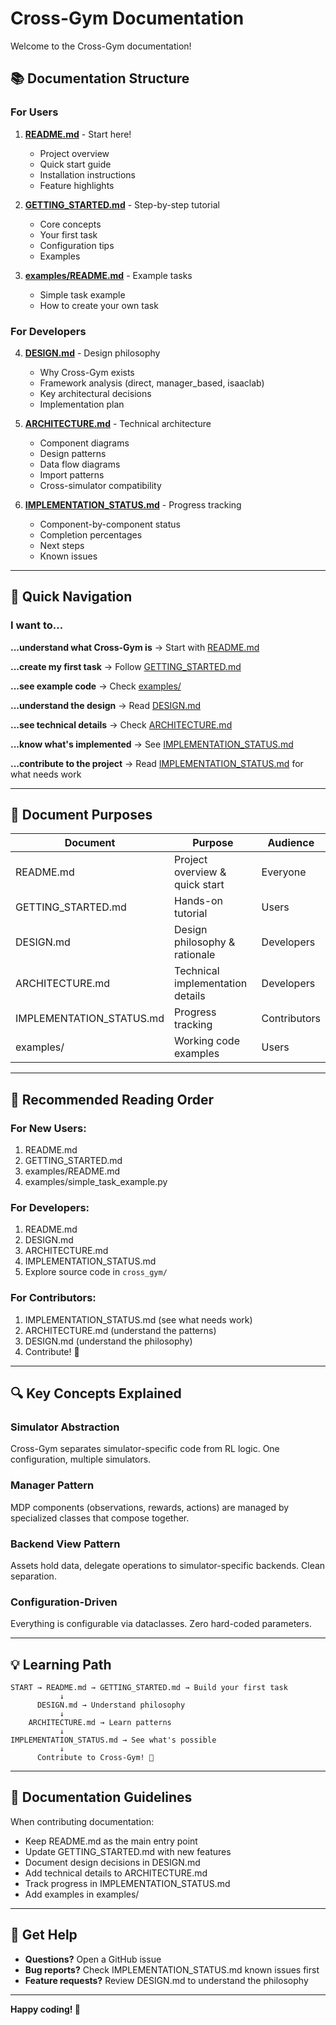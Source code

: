 # Cross-Gym Documentation

Welcome to the Cross-Gym documentation!

## 📚 Documentation Structure

### For Users

1. **[README.md](../README.md)** - Start here!
   - Project overview
   - Quick start guide
   - Installation instructions
   - Feature highlights

2. **[GETTING_STARTED.md](../GETTING_STARTED.md)** - Step-by-step tutorial
   - Core concepts
   - Your first task
   - Configuration tips
   - Examples

3. **[examples/README.md](../examples/README.md)** - Example tasks
   - Simple task example
   - How to create your own task

### For Developers

4. **[DESIGN.md](../DESIGN.md)** - Design philosophy
   - Why Cross-Gym exists
   - Framework analysis (direct, manager_based, isaaclab)
   - Key architectural decisions
   - Implementation plan

5. **[ARCHITECTURE.md](../ARCHITECTURE.md)** - Technical architecture
   - Component diagrams
   - Design patterns
   - Data flow diagrams
   - Import patterns
   - Cross-simulator compatibility

6. **[IMPLEMENTATION_STATUS.md](../IMPLEMENTATION_STATUS.md)** - Progress tracking
   - Component-by-component status
   - Completion percentages
   - Next steps
   - Known issues

---

## 🎯 Quick Navigation

### I want to...

**...understand what Cross-Gym is**
→ Start with [README.md](../README.md)

**...create my first task**
→ Follow [GETTING_STARTED.md](../GETTING_STARTED.md)

**...see example code**
→ Check [examples/](../examples/)

**...understand the design**
→ Read [DESIGN.md](../DESIGN.md)

**...see technical details**
→ Check [ARCHITECTURE.md](../ARCHITECTURE.md)

**...know what's implemented**
→ See [IMPLEMENTATION_STATUS.md](../IMPLEMENTATION_STATUS.md)

**...contribute to the project**
→ Read [IMPLEMENTATION_STATUS.md](../IMPLEMENTATION_STATUS.md) for what needs work

---

## 📖 Document Purposes

| Document | Purpose | Audience |
|----------|---------|----------|
| README.md | Project overview & quick start | Everyone |
| GETTING_STARTED.md | Hands-on tutorial | Users |
| DESIGN.md | Design philosophy & rationale | Developers |
| ARCHITECTURE.md | Technical implementation details | Developers |
| IMPLEMENTATION_STATUS.md | Progress tracking | Contributors |
| examples/ | Working code examples | Users |

---

## 🚀 Recommended Reading Order

### For New Users:
1. README.md
2. GETTING_STARTED.md
3. examples/README.md
4. examples/simple_task_example.py

### For Developers:
1. README.md
2. DESIGN.md
3. ARCHITECTURE.md
4. IMPLEMENTATION_STATUS.md
5. Explore source code in `cross_gym/`

### For Contributors:
1. IMPLEMENTATION_STATUS.md (see what needs work)
2. ARCHITECTURE.md (understand the patterns)
3. DESIGN.md (understand the philosophy)
4. Contribute! 🎉

---

## 🔍 Key Concepts Explained

### Simulator Abstraction
Cross-Gym separates simulator-specific code from RL logic. One configuration, multiple simulators.

### Manager Pattern
MDP components (observations, rewards, actions) are managed by specialized classes that compose together.

### Backend View Pattern
Assets hold data, delegate operations to simulator-specific backends. Clean separation.

### Configuration-Driven
Everything is configurable via dataclasses. Zero hard-coded parameters.

---

## 💡 Learning Path

```
START → README.md → GETTING_STARTED.md → Build your first task
           ↓
      DESIGN.md → Understand philosophy
           ↓
    ARCHITECTURE.md → Learn patterns
           ↓
IMPLEMENTATION_STATUS.md → See what's possible
           ↓
      Contribute to Cross-Gym! 🚀
```

---

## 📝 Documentation Guidelines

When contributing documentation:
- Keep README.md as the main entry point
- Update GETTING_STARTED.md with new features
- Document design decisions in DESIGN.md
- Add technical details to ARCHITECTURE.md
- Track progress in IMPLEMENTATION_STATUS.md
- Add examples in examples/

---

## 🤝 Get Help

- **Questions?** Open a GitHub issue
- **Bug reports?** Check IMPLEMENTATION_STATUS.md known issues first
- **Feature requests?** Review DESIGN.md to understand the philosophy

---

**Happy coding! 🤖**

